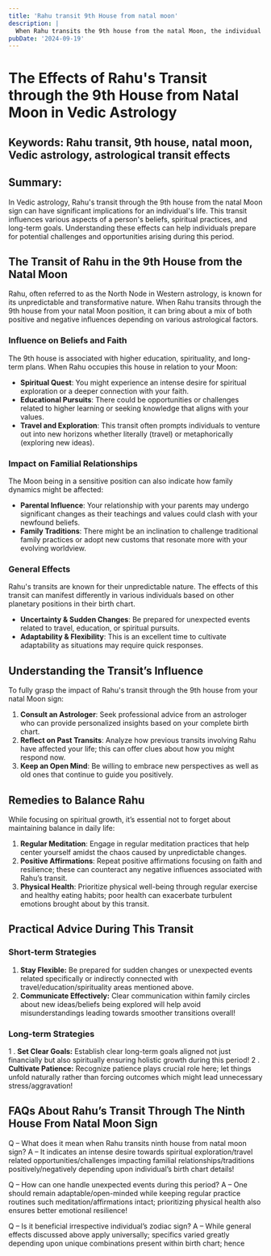 ```yaml
---
title: 'Rahu transit 9th House from natal moon'
description: |
  When Rahu transits the 9th house from the natal Moon, the individual may experience financial difficulties, involvement in sinful acts, and strained relationships with family. There may be a tendency towards black magic and a departure from righteous deeds.
pubDate: '2024-09-19'
---
```


# The Effects of Rahu's Transit through the 9th House from Natal Moon in Vedic Astrology

## Keywords: Rahu transit, 9th house, natal moon, Vedic astrology, astrological transit effects

## Summary:
In Vedic astrology, Rahu's transit through the 9th house from the natal Moon sign can have significant implications for an individual's life. This transit influences various aspects of a person's beliefs, spiritual practices, and long-term goals. Understanding these effects can help individuals prepare for potential challenges and opportunities arising during this period.

## The Transit of Rahu in the 9th House from the Natal Moon

Rahu, often referred to as the North Node in Western astrology, is known for its unpredictable and transformative nature. When Rahu transits through the 9th house from your natal Moon position, it can bring about a mix of both positive and negative influences depending on various astrological factors.

### Influence on Beliefs and Faith

The 9th house is associated with higher education, spirituality, and long-term plans. When Rahu occupies this house in relation to your Moon:
- **Spiritual Quest**: You might experience an intense desire for spiritual exploration or a deeper connection with your faith.
- **Educational Pursuits**: There could be opportunities or challenges related to higher learning or seeking knowledge that aligns with your values.
- **Travel and Exploration**: This transit often prompts individuals to venture out into new horizons whether literally (travel) or metaphorically (exploring new ideas).

### Impact on Familial Relationships

The Moon being in a sensitive position can also indicate how family dynamics might be affected:
- **Parental Influence**: Your relationship with your parents may undergo significant changes as their teachings and values could clash with your newfound beliefs.
- **Family Traditions**: There might be an inclination to challenge traditional family practices or adopt new customs that resonate more with your evolving worldview.

### General Effects

Rahu's transits are known for their unpredictable nature. The effects of this transit can manifest differently in various individuals based on other planetary positions in their birth chart.
- **Uncertainty & Sudden Changes**: Be prepared for unexpected events related to travel, education, or spiritual pursuits.
- **Adaptability & Flexibility**: This is an excellent time to cultivate adaptability as situations may require quick responses.

## Understanding the Transit’s Influence

To fully grasp the impact of Rahu's transit through the 9th house from your natal Moon sign:
1. **Consult an Astrologer**: Seek professional advice from an astrologer who can provide personalized insights based on your complete birth chart.
2. **Reflect on Past Transits**: Analyze how previous transits involving Rahu have affected your life; this can offer clues about how you might respond now.
3. **Keep an Open Mind**: Be willing to embrace new perspectives as well as old ones that continue to guide you positively.

## Remedies to Balance Rahu

While focusing on spiritual growth, it’s essential not to forget about maintaining balance in daily life:
1. **Regular Meditation**: Engage in regular meditation practices that help center yourself amidst the chaos caused by unpredictable changes.
2. **Positive Affirmations**: Repeat positive affirmations focusing on faith and resilience; these can counteract any negative influences associated with Rahu’s transit.
3. **Physical Health**: Prioritize physical well-being through regular exercise and healthy eating habits; poor health can exacerbate turbulent emotions brought about by this transit.

## Practical Advice During This Transit
### Short-term Strategies
1. **Stay Flexible:** Be prepared for sudden changes or unexpected events related specifically or indirectly connected with travel/education/spirituality areas mentioned above.
2. **Communicate Effectively:** Clear communication within family circles about new ideas/beliefs being explored will help avoid misunderstandings leading towards smoother transitions overall!

### Long-term Strategies
1 . **Set Clear Goals:** Establish clear long-term goals aligned not just financially but also spiritually ensuring holistic growth during this period!
2 . **Cultivate Patience:** Recognize patience plays crucial role here; let things unfold naturally rather than forcing outcomes which might lead unnecessary stress/aggravation!

## FAQs About Rahu’s Transit Through The Ninth House From Natal Moon Sign
Q – What does it mean when Rahu transits ninth house from natal moon sign?
A – It indicates an intense desire towards spiritual exploration/travel related opportunities/challenges impacting familial relationships/traditions positively/negatively depending upon individual’s birth chart details!

Q – How can one handle unexpected events during this period?
A – One should remain adaptable/open-minded while keeping regular practice routines such meditation/affirmations intact; prioritizing physical health also ensures better emotional resilience!

Q – Is it beneficial irrespective individual’s zodiac sign?
A – While general effects discussed above apply universally; specifics varied greatly depending upon unique combinations present within birth chart; hence